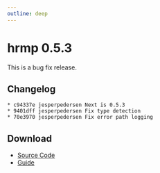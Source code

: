 ```yaml
---
outline: deep
---
```


# hrmp 0.5.3

This is a bug fix release.

## Changelog

```
* c94337e jesperpedersen Next is 0.5.3
* 9401dff jesperpedersen Fix type detection
* 70e3970 jesperpedersen Fix error path logging
```

## Download

- [Source Code](https://github.com/HighResMusicPlayer/hrmp/releases/download/0.5.3/hrmp-0.5.3.tar.gz)
- [Guide](https://github.com/HighResMusicPlayer/hrmp/releases/download/0.5.3/hrmp-en.pdf)
